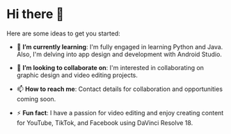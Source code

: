 # Hi there 👋

<!---
**LuisD6/LuisD6** is a special repository because its `README.md` (this file) appears on your GitHub profile.
-->

Here are some ideas to get you started:

- 🌱 **I’m currently learning**: I'm fully engaged in learning Python and Java. Also, I'm delving into app design and development with Android Studio.

- 🎨 **I’m looking to collaborate on**: I'm interested in collaborating on graphic design and video editing projects.

- 📫 **How to reach me**: Contact details for collaboration and opportunities coming soon.

- ⚡ **Fun fact**: I have a passion for video editing and enjoy creating content for YouTube, TikTok, and Facebook using DaVinci Resolve 18.

<!---
Add your personalized sections here...
--->
